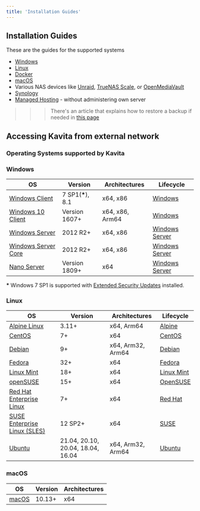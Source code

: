 ```yaml
---
title: 'Installation Guides'
---
```


## Installation Guides

These are the guides for the supported systems

* [Windows](https://wiki.kavitareader.com/install/windows-install) 
* [Linux](https://wiki.kavitareader.com/install/linux-install)
* [Docker](https://wiki.kavitareader.com/install/docker-install)
* [macOS](https://wiki.kavitareader.com/install/macos)
* Various NAS devices like [Unraid](https://wiki.kavitareader.com/install/unraid), [TrueNAS Scale](https://wiki.kavitareader.com/en/install/truenas-scale), or [OpenMediaVault](https://www.openmediavault.org/)
* [Synology](https://wiki.kavitareader.com/en/install/synology)
* [Managed Hosting](https://wiki.kavitareader.com/install/managed-hosting) - without administering own server

>>> There's an article that explains how to restore a backup if needed in [this page](backup.en.md) 

## Accessing Kavita from external network

### Operating Systems supported by Kavita

### Windows

| OS                                    | Version            | Architectures   | Lifecycle                                  |
|---------------------------------------|--------------------|-----------------|--------------------------------------------|
| [Windows Client][Windows-client]      | 7 SP1(**\***), 8.1 | x64, x86        | [Windows][Windows-lifecycle]               |
| [Windows 10 Client][Windows-client]   | Version 1607+      | x64, x86, Arm64 | [Windows][Windows-lifecycle]               |
| [Windows Server][Windows-Server]      | 2012 R2+           | x64, x86        | [Windows Server][Windows-Server-lifecycle] |
| [Windows Server Core][Windows-Server] | 2012 R2+           | x64, x86        | [Windows Server][Windows-Server-lifecycle] |
| [Nano Server][Nano-Server]            | Version 1809+      | x64             | [Windows Server][Windows-Server-lifecycle] |

**\*** Windows 7 SP1 is supported with [Extended Security Updates](https://docs.microsoft.com/troubleshoot/windows-client/windows-7-eos-faq/windows-7-extended-security-updates-faq) installed.

[Windows-client]: https://www.microsoft.com/windows/
[Windows-lifecycle]: https://support.microsoft.com/help/13853/windows-lifecycle-fact-sheet
[win-client-docker]: https://hub.docker.com/_/microsoft-windows
[Windows-Server-lifecycle]: https://docs.microsoft.com/windows-server/get-started/windows-server-release-info
[Nano-Server]: https://docs.microsoft.com/windows-server/get-started/getting-started-with-nano-server
[Windows-Server]: https://docs.microsoft.com/windows-server/

### Linux

| OS                                   | Version                           | Architectures     | Lifecycle                          |
|--------------------------------------|-----------------------------------|-------------------|------------------------------------|
| [Alpine Linux][Alpine]               | 3.11+                             | x64, Arm64        | [Alpine][Alpine-lifecycle]         |
| [CentOS][CentOS]                     | 7+                                | x64               | [CentOS][CentOS-lifecycle]         |
| [Debian][Debian]                     | 9+                                | x64, Arm32, Arm64 | [Debian][Debian-lifecycle]         |
| [Fedora][Fedora]                     | 32+                               | x64               | [Fedora][Fedora-lifecycle]         |
| [Linux Mint][Linux-Mint]             | 18+                               | x64               | [Linux Mint][Linux-Mint-lifecycle] |
| [openSUSE][OpenSUSE]                 | 15+                               | x64               | [OpenSUSE][OpenSUSE-lifecycle]     |
| [Red Hat Enterprise Linux][RHEL]     | 7+                                | x64               | [Red Hat][RHEL-lifecycle]          |
| [SUSE Enterprise Linux (SLES)][SLES] | 12 SP2+                           | x64               | [SUSE][SLES-lifecycle]             |
| [Ubuntu][Ubuntu]                     | 21.04, 20.10, 20.04, 18.04, 16.04 | x64, Arm32, Arm64 | [Ubuntu][Ubuntu-lifecycle]         |

[Alpine]: https://alpinelinux.org/
[Alpine-lifecycle]: https://wiki.alpinelinux.org/wiki/Alpine_Linux:Releases
[CentOS]: https://www.centos.org/
[CentOS-lifecycle]:https://wiki.centos.org/FAQ/General
[CentOS-docker]: https://hub.docker.com/_/centos
[CentOS-pm]: https://docs.microsoft.com/dotnet/core/install/linux-package-manager-centos8
[Debian]: https://www.debian.org/
[Debian-lifecycle]: https://wiki.debian.org/DebianReleases
[Debian-pm]: https://docs.microsoft.com/dotnet/core/install/linux-package-manager-debian10
[Fedora]: https://getfedora.org/
[Fedora-lifecycle]: https://fedoraproject.org/wiki/End_of_life
[Fedora-docker]: https://hub.docker.com/_/fedora
[Fedora-msft-pm]: https://docs.microsoft.com/dotnet/core/install/linux-package-manager-fedora32
[Fedora-pm]: https://fedoraproject.org/wiki/DotNet
[Linux-Mint]: https://linuxmint.com/
[Linux-Mint-lifecycle]: https://forums.linuxmint.com/viewforum.php?f=143
[OpenSUSE]: https://opensuse.org/
[OpenSUSE-lifecycle]: https://en.opensuse.org/Lifetime
[OpenSUSE-docker]: https://hub.docker.com/r/opensuse/leap
[OpenSUSE-pm]: https://docs.microsoft.com/dotnet/core/install/linux-package-manager-opensuse15
[RHEL]: https://www.redhat.com/en/technologies/linux-platforms/enterprise-linux
[RHEL-lifecycle]: https://access.redhat.com/support/policy/updates/errata/
[RHEL-msft-pm]: https://docs.microsoft.com/dotnet/core/install/linux-package-manager-rhel8
[RHEL-pm]: https://access.redhat.com/documentation/en-us/red_hat_enterprise_linux/8/html/developing_.net_applications_in_rhel_8/using-net-core-on-rhel_gsg#installing-net-core_gsg
[SLES]: https://www.suse.com/products/server/
[SLES-lifecycle]: https://www.suse.com/lifecycle/
[SLES-pm]: https://docs.microsoft.com/dotnet/core/install/linux-package-manager-sles15
[Ubuntu]: https://ubuntu.com/
[Ubuntu-lifecycle]: https://wiki.ubuntu.com/Releases
[Ubuntu-pm]: https://docs.microsoft.com/dotnet/core/install/linux-package-manager-ubuntu-2004

### macOS

| OS             | Version | Architectures |
|----------------|---------|---------------|
| [macOS][macOS] | 10.13+  | x64           |

[macOS]: https://support.apple.com/macos
